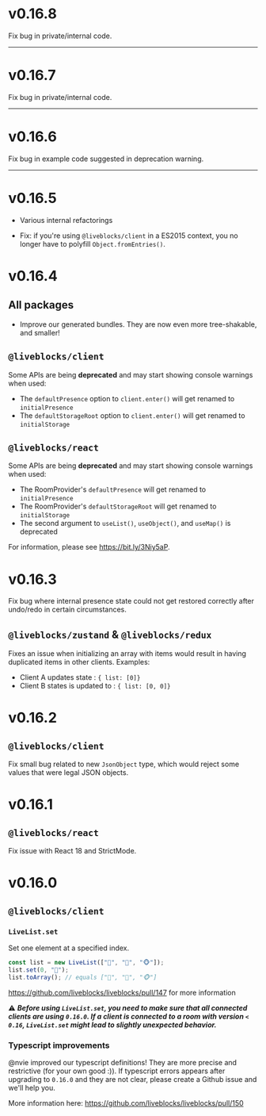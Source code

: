 # v0.16.8

Fix bug in private/internal code.

---

# v0.16.7

Fix bug in private/internal code.

---

# v0.16.6

Fix bug in example code suggested in deprecation warning.

---

# v0.16.5

- Various internal refactorings

- Fix: if you're using `@liveblocks/client` in a ES2015 context, you no longer
  have to polyfill `Object.fromEntries()`.

# v0.16.4

## All packages

- Improve our generated bundles. They are now even more tree-shakable, and smaller!

## `@liveblocks/client`

Some APIs are being **deprecated** and may start showing console warnings when used:

- The `defaultPresence` option to `client.enter()` will get renamed to `initialPresence`
- The `defaultStorageRoot` option to `client.enter()` will get renamed to `initialStorage`

## `@liveblocks/react`

Some APIs are being **deprecated** and may start showing console warnings when used:

- The RoomProvider's `defaultPresence` will get renamed to `initialPresence`
- The RoomProvider's `defaultStorageRoot` will get renamed to `initialStorage`
- The second argument to `useList()`, `useObject()`, and `useMap()` is deprecated

For information, please see https://bit.ly/3Niy5aP.

# v0.16.3

Fix bug where internal presence state could not get restored correctly after
undo/redo in certain circumstances.

## `@liveblocks/zustand` & `@liveblocks/redux`

Fixes an issue when initializing an array with items would result in having duplicated items in other clients.
Examples:

- Client A updates state : `{ list: [0]}`
- Client B states is updated to : `{ list: [0, 0]}`

# v0.16.2

## `@liveblocks/client`

Fix small bug related to new `JsonObject` type, which would reject some values
that were legal JSON objects.

# v0.16.1

## `@liveblocks/react`

Fix issue with React 18 and StrictMode.

# v0.16.0

## `@liveblocks/client`

### `LiveList.set`

Set one element at a specified index.

```typescript
const list = new LiveList(["🦁", "🦊", "🐵"]);
list.set(0, "🐺");
list.toArray(); // equals ["🐺", "🦊", "🐵"]
```

https://github.com/liveblocks/liveblocks/pull/147 for more information

⚠️ **_Before using `LiveList.set`, you need to make sure that all connected
clients are using `0.16.0`. If a client is connected to a room with version
`< 0.16`, `LiveList.set` might lead to slightly unexpected behavior._**

### Typescript improvements

@nvie improved our typescript definitions! They are more precise and
restrictive (for your own good :)). If typescript errors appears after
upgrading to `0.16.0` and they are not clear, please create a Github issue and
we'll help you.

More information here: https://github.com/liveblocks/liveblocks/pull/150
